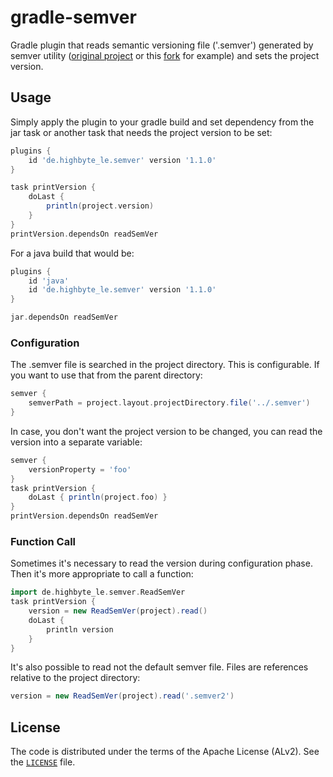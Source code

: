 # gradle-semver

Gradle plugin that reads semantic versioning file ('.semver') generated by semver utility 
([original project][1] or this [fork][2] for example)
and sets the project version.

## Usage

Simply apply the plugin to your gradle build and set dependency from the jar task 
or another task that needs the project version to be set:

```gradle
plugins {
    id 'de.highbyte_le.semver' version '1.1.0'
}

task printVersion {
    doLast {
        println(project.version)
    }
}
printVersion.dependsOn readSemVer

```

For a java build that would be:
```gradle
plugins {
    id 'java'
    id 'de.highbyte_le.semver' version '1.1.0'
}

jar.dependsOn readSemVer
```

### Configuration

The .semver file is searched in the project directory. This is configurable.
If you want to use that from the parent directory:
```gradle
semver {
    semverPath = project.layout.projectDirectory.file('../.semver')
}
```

In case, you don't want the project version to be changed, you can read the version into a separate
variable:
```gradle
semver {
    versionProperty = 'foo'
}
task printVersion {
    doLast { println(project.foo) }
}
printVersion.dependsOn readSemVer
``` 

### Function Call

Sometimes it's necessary to read the version during configuration phase. Then it's more appropriate to
call a function:
```gradle
import de.highbyte_le.semver.ReadSemVer
task printVersion {
    version = new ReadSemVer(project).read()
    doLast {
        println version
    }
}
```

It's also possible to read not the default semver file. Files are references relative to the
project directory:
```gradle
version = new ReadSemVer(project).read('.semver2')
```
 

## License

The code is distributed under the terms of the Apache License (ALv2). See the [`LICENSE`][3] file.

[1]: https://github.com/flazz/semver
[2]: https://github.com/haf/semver
[3]: https://github.com/pmairif/gradle-semver/blob/master/LICENSE
